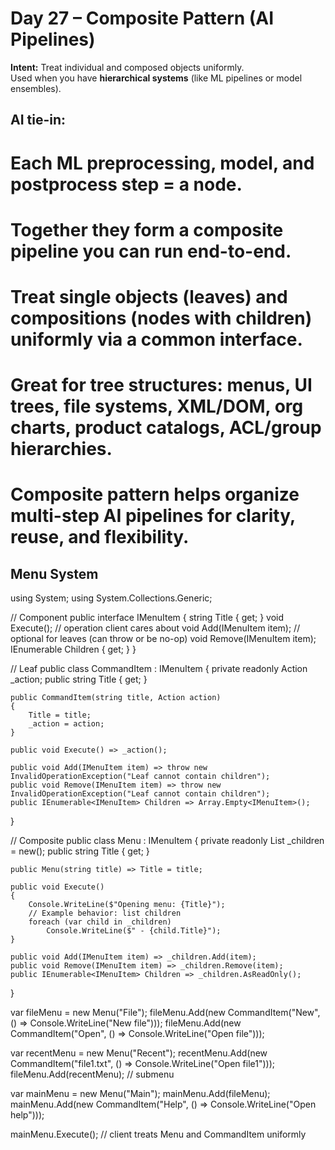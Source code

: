 
# Day 27 – Composite Pattern (AI Pipelines)

**Intent:** Treat individual and composed objects uniformly.  
Used when you have **hierarchical systems** (like ML pipelines or model ensembles).

## AI tie-in:

# Each ML preprocessing, model, and postprocess step = a node.

# Together they form a composite pipeline you can run end-to-end.

# Treat single objects (leaves) and compositions (nodes with children) uniformly via a common interface.

# Great for tree structures: menus, UI trees, file systems, XML/DOM, org charts, product catalogs, ACL/group hierarchies.

# Composite pattern helps organize multi-step AI pipelines for clarity, reuse, and flexibility.


## Menu System

using System;
using System.Collections.Generic;

// Component
public interface IMenuItem
{
    string Title { get; }
    void Execute();           // operation client cares about
    void Add(IMenuItem item); // optional for leaves (can throw or be no-op)
    void Remove(IMenuItem item);
    IEnumerable<IMenuItem> Children { get; }
}

// Leaf
public class CommandItem : IMenuItem
{
    private readonly Action _action;
    public string Title { get; }

    public CommandItem(string title, Action action)
    {
        Title = title;
        _action = action;
    }

    public void Execute() => _action();

    public void Add(IMenuItem item) => throw new InvalidOperationException("Leaf cannot contain children");
    public void Remove(IMenuItem item) => throw new InvalidOperationException("Leaf cannot contain children");
    public IEnumerable<IMenuItem> Children => Array.Empty<IMenuItem>();
}

// Composite
public class Menu : IMenuItem
{
    private readonly List<IMenuItem> _children = new();
    public string Title { get; }

    public Menu(string title) => Title = title;

    public void Execute()
    {
        Console.WriteLine($"Opening menu: {Title}");
        // Example behavior: list children
        foreach (var child in _children)
            Console.WriteLine($" - {child.Title}");
    }

    public void Add(IMenuItem item) => _children.Add(item);
    public void Remove(IMenuItem item) => _children.Remove(item);
    public IEnumerable<IMenuItem> Children => _children.AsReadOnly();
}

var fileMenu = new Menu("File");
fileMenu.Add(new CommandItem("New", () => Console.WriteLine("New file")));
fileMenu.Add(new CommandItem("Open", () => Console.WriteLine("Open file")));

var recentMenu = new Menu("Recent");
recentMenu.Add(new CommandItem("file1.txt", () => Console.WriteLine("Open file1")));
fileMenu.Add(recentMenu); // submenu

var mainMenu = new Menu("Main");
mainMenu.Add(fileMenu);
mainMenu.Add(new CommandItem("Help", () => Console.WriteLine("Open help")));

mainMenu.Execute(); // client treats Menu and CommandItem uniformly
